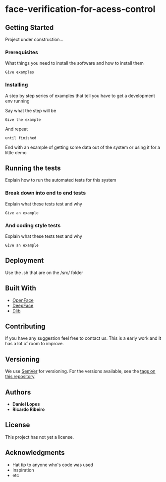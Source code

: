# face-verification-for-acess-control



## Getting Started

Project under construction...

### Prerequisites

What things you need to install the software and how to install them

```
Give examples
```

### Installing

A step by step series of examples that tell you have to get a development env running

Say what the step will be

```
Give the example
```

And repeat

```
until finished
```

End with an example of getting some data out of the system or using it for a little demo

## Running the tests

Explain how to run the automated tests for this system

### Break down into end to end tests

Explain what these tests test and why

```
Give an example
```

### And coding style tests

Explain what these tests test and why

```
Give an example
```

## Deployment

Use the .sh that are on the /src/ folder

## Built With

* [OpenFace](https://github.com/cmusatyalab/openface)
* [DeepFace](https://github.com/RiweiChen/DeepFace)
* [Dlib](http://dlib.net/)

## Contributing

If you have any suggestion feel free to contact us. This is a early work and it has a lot of room to improve.

## Versioning

We use [SemVer](http://semver.org/) for versioning. For the versions available, see the [tags on this repository](https://github.com/your/project/tags). 

## Authors

* **Daniel Lopes**
* **Ricardo Ribeiro** 

## License

This project has not yet a license. 

## Acknowledgments

* Hat tip to anyone who's code was used
* Inspiration
* etc
